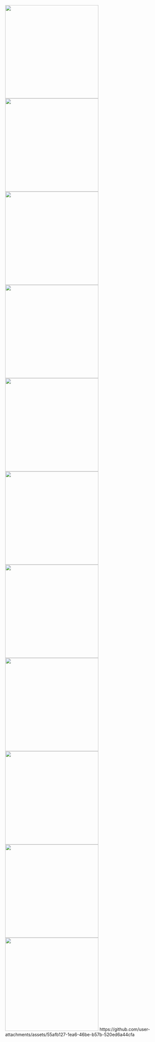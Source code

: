 <img src = "https://github.com/user-attachments/assets/42d72f64-80f6-4446-8cec-6d05f831c1cd" width = "300" />
<img src = "https://github.com/user-attachments/assets/c07b31ea-565e-4250-b097-ebe7032f2034" width = "300" />
<img src = "https://github.com/user-attachments/assets/bc8bcd67-bd77-43ce-8cde-d0f11a571241"  width = "300" />
<img src = "https://github.com/user-attachments/assets/b8202bc5-ee9e-427f-990a-85c0ddfc09e3" width = "300" />
<img src = "https://github.com/user-attachments/assets/0bce0e73-9c63-4ac9-833d-2ee3421dcff4"  width = "300" />
<img src = "https://github.com/user-attachments/assets/0c64e74e-d026-40cd-90a5-356d0e817689" width = "300" />
<img src = "https://github.com/user-attachments/assets/aaa81367-63db-4f85-844e-6e0c7e268191"  width = "300" />
<img src = "https://github.com/user-attachments/assets/81ace23d-34fe-484b-90f0-b53265a745b5"  width = "300" />
<img src = "https://github.com/user-attachments/assets/686c25eb-e87a-4f13-804d-a473d5ed9a1a"  width = "300" />
<img src = "https://github.com/user-attachments/assets/2fd6b416-0704-461b-bf2c-3fe2efaa899f"  width = "300" />
<img src = "https://github.com/user-attachments/assets/99e91796-c5ec-4e8a-b28d-7bd30c7dedac"  width = "300" />
https://github.com/user-attachments/assets/55afb127-1ea6-46be-b57b-520ed6a44cfa




